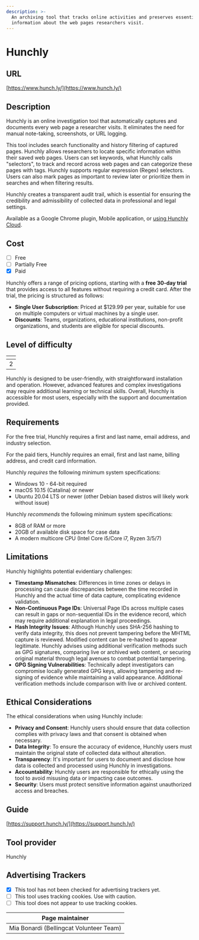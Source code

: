 ```yaml
---
description: >-
  An archiving tool that tracks online activities and preserves essential
  information about the web pages researchers visit.
---
```


# Hunchly

## URL

[https://www.hunch.ly/](https://www.hunch.ly/)

## Description

Hunchly is an online investigation tool that automatically captures and documents every web page a researcher visits. It eliminates the need for manual note-taking, screenshots, or URL logging.&#x20;

This tool includes search functionality and history filtering of captured pages. Hunchly allows researchers to locate specific information within their saved web pages. Users can set keywords, what Hunchly calls "selectors", to track and record across web pages and can categorize these pages with tags. Hunchly supports regular expression (Regex) selectors. Users can also mark pages as important to review later or prioritize them in searches and when filtering results.

Hunchly creates a transparent audit trail, which is essential for ensuring the credibility and admissibility of collected data in professional and legal settings.

Available as a Google Chrome plugin, Mobile application, or [using Hunchly Cloud](https://youtu.be/j2-F_ywtOjU?si=lF7aoNRqNG3ORE5S).&#x20;

## Cost

* [ ] Free
* [ ] Partially Free
* [x] Paid

Hunchly offers a range of pricing options, starting with a **free 30-day trial** that provides access to all features without requiring a credit card. After the trial, the pricing is structured as follows:

* **Single User Subscription**: Priced at $129.99 per year, suitable for use on multiple computers or virtual machines by a single user.
* **Discounts**: Teams, organizations, educational institutions, non-profit organizations, and students are eligible for special discounts.&#x20;

## Level of difficulty

<table><thead><tr><th data-type="rating" data-max="5"></th></tr></thead><tbody><tr><td>2</td></tr></tbody></table>

Hunchly is designed to be user-friendly, with straightforward installation and operation. However, advanced features and complex investigations may require additional learning or technical skills. Overall, Hunchly is accessible for most users, especially with the support and documentation provided.

## Requirements

For the free trial, Hunchly requires a first and last name, email address, and industry selection.&#x20;

For the paid tiers, Hunchly requires an email, first and last name, billing address, and credit card information.&#x20;

Hunchly _requires_ the following minimum system specifications:

* Windows 10 - 64-bit required
* macOS 10.15 (Catalina) or newer
* Ubuntu 20.04 LTS or newer (other Debian based distros will likely work without issue)

Hunchly _recommends_ the following minimum system specifications:&#x20;

* 8GB of RAM or more
* 20GB of available disk space for case data
* A modern multicore CPU (Intel Core i5/Core i7, Ryzen 3/5/7)

## Limitations

Hunchly highlights potential evidentiary challenges:&#x20;

* **Timestamp Mismatches**: Differences in time zones or delays in processing can cause discrepancies between the time recorded in Hunchly and the actual time of data capture, complicating evidence validation.
* **Non-Continuous Page IDs**: Universal Page IDs across multiple cases can result in gaps or non-sequential IDs in the evidence record, which may require additional explanation in legal proceedings.
* **Hash Integrity Issues**: Although Hunchly uses SHA-256 hashing to verify data integrity, this does not prevent tampering before the MHTML capture is reviewed. Modified content can be re-hashed to appear legitimate. Hunchly advises using additional verification methods such as GPG signatures, comparing live or archived web content, or securing original material through legal avenues to combat potential tampering.
* **GPG Signing Vulnerabilities**: Technically adept investigators can compromise locally generated GPG keys, allowing tampering and re-signing of evidence while maintaining a valid appearance. Additional verification methods include comparison with live or archived content.

## Ethical Considerations

The ethical considerations when using Hunchly include:

* **Privacy and Consent**: Hunchly users should ensure that data collection complies with privacy laws and that consent is obtained when necessary.
* **Data Integrity**: To ensure the accuracy of evidence, Hunchly users must maintain the original state of collected data without alteration.
* **Transparency**: It's important for users to document and disclose how data is collected and processed using Hunchly in investigations.
* **Accountability**: Hunchly users are responsible for ethically using the tool to avoid misusing data or impacting case outcomes.
* **Security**: Users must protect sensitive information against unauthorized access and breaches.

## Guide

[https://support.hunch.ly/](https://support.hunch.ly/)

## Tool provider

Hunchly

## Advertising Trackers

* [x] This tool has not been checked for advertising trackers yet.
* [ ] This tool uses tracking cookies. Use with caution.
* [ ] This tool does not appear to use tracking cookies.

| Page maintainer                         |
| --------------------------------------- |
| Mia Bonardi (Bellingcat Volunteer Team) |

